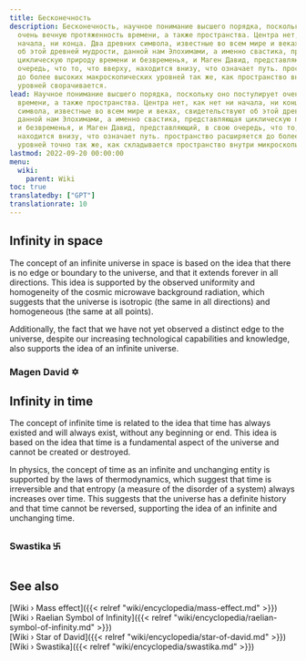 ```yaml
---
title: Бесконечность
description: Бесконечность, научное понимание высшего порядка, поскольку оно постулирует
  очень вечную протяженность времени, а также пространства. Центра нет, как нет ни
  начала, ни конца. Два древних символа, известные во всем мире и веках, свидетельствуют
  об этой древней мудрости, данной нам Элохимами, а именно свастика, представляющая
  циклическую природу времени и безвременья, и Маген Давид, представляющий, в свою
  очередь, что то, что вверху, находится внизу, что означает путь. пространство расширяется
  до более высоких макроскопических уровней так же, как пространство внутри микроскопических
  уровней сворачивается.
lead: Научное понимание высшего порядка, поскольку оно постулирует очень вечную протяженность
  времени, а также пространства. Центра нет, как нет ни начала, ни конца. Два древних
  символа, известные во всем мире и веках, свидетельствуют об этой древней мудрости,
  данной нам Элохимами, а именно свастика, представляющая циклическую природу времени
  и безвременья, и Маген Давид, представляющий, в свою очередь, что то, что вверху,
  находится внизу, что означает путь. пространство расширяется до более высоких макроскопических
  уровней точно так же, как складывается пространство внутри микроскопических уровней.
lastmod: 2022-09-20 00:00:00
menu:
  wiki:
    parent: Wiki
toc: true
translatedby: ["GPT"]
translationrate: 10
---
```


## Infinity in space

The concept of an infinite universe in space is based on the idea that there is no edge or boundary to the universe, and that it extends forever in all directions. This idea is supported by the observed uniformity and homogeneity of the cosmic microwave background radiation, which suggests that the universe is isotropic (the same in all directions) and homogeneous (the same at all points).

Additionally, the fact that we have not yet observed a distinct edge to the universe, despite our increasing technological capabilities and knowledge, also supports the idea of an infinite universe.

### Magen David ✡

## Infinity in time

The concept of infinite time is related to the idea that time has always existed and will always exist, without any beginning or end. This idea is based on the idea that time is a fundamental aspect of the universe and cannot be created or destroyed.

In physics, the concept of time as an infinite and unchanging entity is supported by the laws of thermodynamics, which suggest that time is irreversible and that entropy (a measure of the disorder of a system) always increases over time. This suggests that the universe has a definite history and that time cannot be reversed, supporting the idea of an infinite and unchanging time.

### Swastika ࿕

## See also

[Wiki › Mass effect]({{< relref "wiki/encyclopedia/mass-effect.md" >}})</br>
[Wiki › Raelian Symbol of Infinity]({{< relref "wiki/encyclopedia/raelian-symbol-of-infinity.md" >}})</br>
[Wiki › Star of David]({{< relref "wiki/encyclopedia/star-of-david.md" >}})</br>
[Wiki › Swastika]({{< relref "wiki/encyclopedia/swastika.md" >}})</br>
